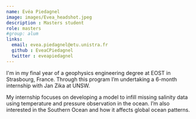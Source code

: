 ```yaml
---
name: Evéa Piedagnel
image: images/Evea_headshot.jpeg
description : Masters student 
role: masters
#group: alum
links:
  email: evea.piedagnel@etu.unistra.fr
  github : EveaCPiedagnel
  twitter : eveapiedagnel
---
```



I'm in my final year of a geophysics engineering degree at EOST in Strasbourg, France. Through this program I’m undertaking a 6-month internship with Jan Zika at UNSW.

My internship focuses on developing a model to infill missing salinity data using temperature and pressure observation in the ocean. I’m also interested in the Southern Ocean and how it affects global ocean patterns. 
